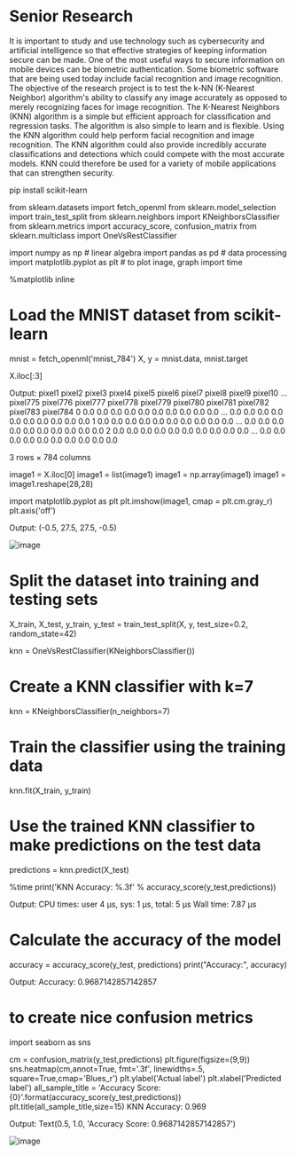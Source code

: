 # Senior Research

It is important to study and use technology such as cybersecurity and artificial intelligence so that effective strategies of keeping information secure can be made. One of the most useful ways to secure information on mobile devices can be biometric authentication. Some biometric software that are being used today include facial recognition and image recognition. The objective of the research project is to test the k-NN (K-Nearest Neighbor) algorithm's ability to classify any image accurately as opposed to merely recognizing faces for image recognition. The K-Nearest Neighbors (KNN) algorithm is a simple but efficient approach for classification and regression tasks. The algorithm is also simple to learn and is flexible. Using the KNN algorithm could help perform facial recognition and image recognition. The KNN algorithm could also provide incredibly accurate classifications and detections which could compete with the most accurate models. KNN could therefore be used for a variety of mobile applications that can strengthen security.






pip install scikit-learn


from sklearn.datasets import fetch_openml
from sklearn.model_selection import train_test_split
from sklearn.neighbors import KNeighborsClassifier
from sklearn.metrics import accuracy_score, confusion_matrix
from sklearn.multiclass import OneVsRestClassifier

import numpy as np # linear algebra
import pandas as pd # data processing
import matplotlib.pyplot as plt # to plot inage, graph
import time

%matplotlib inline

# Load the MNIST dataset from scikit-learn
mnist = fetch_openml('mnist_784')
X, y = mnist.data, mnist.target


X.iloc[:3]

Output:
pixel1	pixel2	pixel3	pixel4	pixel5	pixel6	pixel7	pixel8	pixel9	pixel10	...	pixel775	pixel776	pixel777	pixel778	pixel779 
pixel780	pixel781	pixel782	pixel783	pixel784
0	0.0	0.0	0.0	0.0	0.0	0.0	0.0	0.0	0.0	0.0	...	0.0	0.0	0.0	0.0	0.0	0.0	0.0	0.0	0.0	0.0
1	0.0	0.0	0.0	0.0	0.0	0.0	0.0	0.0	0.0	0.0	...	0.0	0.0	0.0	0.0	0.0	0.0	0.0	0.0	0.0	0.0
2	0.0	0.0	0.0	0.0	0.0	0.0	0.0	0.0	0.0	0.0	...	0.0	0.0	0.0	0.0	0.0	0.0	0.0	0.0	0.0	0.0

3 rows × 784 columns

image1 = X.iloc[0]
image1 = list(image1)
image1 = np.array(image1)
image1 = image1.reshape(28,28)

import matplotlib.pyplot as plt
plt.imshow(image1, cmap = plt.cm.gray_r)
plt.axis('off')

Output:
(-0.5, 27.5, 27.5, -0.5)

![image](https://github.com/vimarsh0119/Senior-Research/assets/149597902/f0373560-8c78-4819-bcc6-7c3f5ca7335f)

# Split the dataset into training and testing sets
X_train, X_test, y_train, y_test = train_test_split(X, y, test_size=0.2, random_state=42)

knn = OneVsRestClassifier(KNeighborsClassifier())

# Create a KNN classifier with k=7
knn = KNeighborsClassifier(n_neighbors=7)

# Train the classifier using the training data
knn.fit(X_train, y_train)

# Use the trained KNN classifier to make predictions on the test data
predictions = knn.predict(X_test)

%time
print('KNN Accuracy: %.3f' % accuracy_score(y_test,predictions))

Output:
CPU times: user 4 µs, sys: 1 µs, total: 5 µs
Wall time: 7.87 µs

# Calculate the accuracy of the model
accuracy = accuracy_score(y_test, predictions)
print("Accuracy:", accuracy)

Output:
Accuracy: 0.9687142857142857

# to create nice confusion metrics
import seaborn as sns

cm = confusion_matrix(y_test,predictions)
plt.figure(figsize=(9,9))
sns.heatmap(cm,annot=True, fmt='.3f', linewidths=.5, square=True,cmap='Blues_r')
plt.ylabel('Actual label')
plt.xlabel('Predicted label')
all_sample_title = 'Accuracy Score: {0}'.format(accuracy_score(y_test,predictions))
plt.title(all_sample_title,size=15)
KNN Accuracy: 0.969

Output:
Text(0.5, 1.0, 'Accuracy Score: 0.9687142857142857')

![image](https://github.com/vimarsh0119/Senior-Research/assets/149597902/2dff9339-0173-4424-9a14-70e3ee92aab5)
